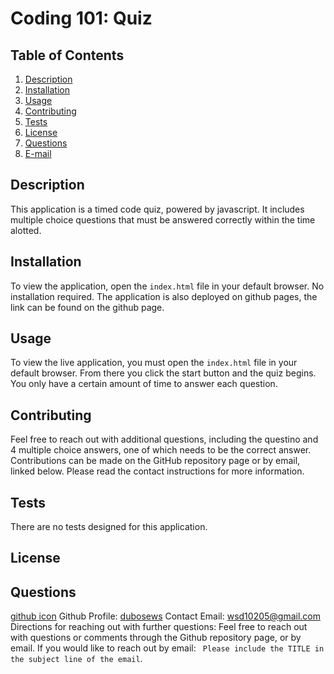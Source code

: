 # Coding 101: Quiz

## Table of Contents
  1. [Description](#description) 
  2. [Installation](#installation)
  3. [Usage](#usage)  
  4. [Contributing](#contributing)
  5. [Tests](#tests)
  6. [License](#license)
  7. [Questions](#questions)
  8. [E-mail](#e-mail)

## Description
This application is a timed code quiz, powered by javascript. It includes multiple choice questions that must be answered correctly within the time alotted. 

## Installation
To view the application, open the ```index.html``` file in your default browser. No installation required. The application is also deployed on github pages, the link can be found on the github page.

## Usage
To view the live application, you must open the ```index.html``` file in your default browser. From there you click the start button and the quiz begins. You only have a certain amount of time to answer each question. 

## Contributing
Feel free to reach out with additional questions, including the questino and 4 multiple choice answers, one of which needs to be the correct answer. Contributions can be made on the GitHub repository page or by email, linked below. Please read the contact instructions for more information.

## Tests
There are no tests designed for this application.

## License
 

## Questions
[github icon](./github-icon-small.png)
Github Profile: [dubosews](https://github.com/dubosews)
Contact Email: [wsd10205@gmail.com](mailto:wsd10205@gmail.com)
Directions for reaching out with further questions:
    Feel free to reach out with questions or comments through the Github repository page, or by email. If you would like to reach out by email: ``` Please include the TITLE in the subject line of the email```.
